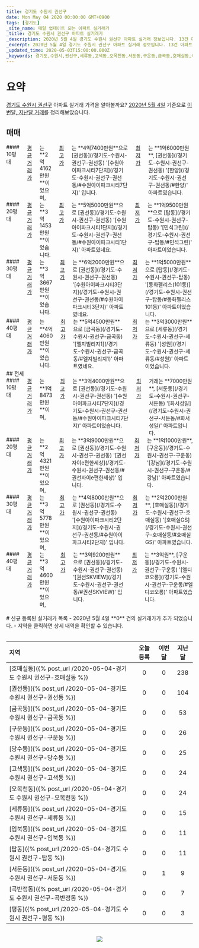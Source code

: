```yaml
---
title: 경기도 수원시 권선구
date: Mon May 04 2020 00:00:00 GMT+0900
tags: [경기도]
_site_name: 매일 업데이트 되는 아파트 실거래가
_title: 경기도 수원시 권선구 아파트 실거래가
_description: 2020년 5월 4일 경기도 수원시 권선구 아파트 실거래 정보입니다. 13건 아파트 정보가 있습니다.
_excerpt: 2020년 5월 4일 경기도 수원시 권선구 아파트 실거래 정보입니다. 13건 아파트 정보가 있습니다.
_updated_time: 2020-05-03T15:00:00.000Z
_keywords: 경기도,수원시,권선구,세류동,고색동,오목천동,서둔동,구운동,금곡동,호매실동,곡반정동,권선동,입북동,당수동,평동,탑동
---
```



# 요약
<ins>경기도 수원시 권선구</ins> 아파트 실거래 가격을 알아볼까요? <ins>2020년 5월 4일</ins> 기준으로 <ins>이번달, 지난달 거래</ins>를 정리해보았습니다.

## 매매
<div class="container">
<div class="six columns" markdown="1">
#### 10평대
<ins>평균 거래가</ins>는 **2억4162만원**이었으며, <ins>최고가</ins>는 **4억7400만원**으로 [권선동](/경기도-수원시-권선구-권선동) '[수원아이파크시티7단지](/경기도-수원시-권선구-권선동/#수원아이파크시티7단지)' 입니다. <ins>최저가</ins>는 **1억6000만원**, [권선동](/경기도-수원시-권선구-권선동) '[한양](/경기도-수원시-권선구-권선동/#한양)' 아파트였습니다.
</div>
<div class="six columns" markdown="1">
#### 20평대
<ins>평균 거래가</ins>는 **3억1453만원**이었습니다. <ins>최고가</ins>는 **5억5000만원**으로 [권선동](/경기도-수원시-권선구-권선동) '[수원아이파크시티1단지](/경기도-수원시-권선구-권선동/#수원아이파크시티1단지)' 아파트였네요. <ins>최저가</ins>는 **1억9500만원**으로 [탑동](/경기도-수원시-권선구-탑동) '[민석그린](/경기도-수원시-권선구-탑동/#민석그린)' 아파트이었습니다.
</div>
</div>
<div class="container">
<div class="six columns" markdown="1">
#### 30평대
<ins>평균 거래가</ins>는 **3억3667만원**이었습니다. <ins>최고가</ins>는 **6억2000만원**으로 [권선동](/경기도-수원시-권선구-권선동) '[수원아이파크시티3단지](/경기도-수원시-권선구-권선동/#수원아이파크시티3단지)' 아파트였네요. <ins>최저가</ins>는 **1억5000만원**으로 [탑동](/경기도-수원시-권선구-탑동) '[동화펠리스(101동)](/경기도-수원시-권선구-탑동/#동화펠리스101동)' 아파트이었습니다.
</div>
<div class="six columns" markdown="1">
#### 40평대
<ins>평균 거래가</ins>는 **4억4060만원**이었습니다. <ins>최고가</ins>는 **5억4500만원**으로 [금곡동](/경기도-수원시-권선구-금곡동) '[엘지빌리지1](/경기도-수원시-권선구-금곡동/#엘지빌리지1)' 아파트였네요. <ins>최저가</ins>는 **3억3000만원**으로 [세류동](/경기도-수원시-권선구-세류동) '[성원](/경기도-수원시-권선구-세류동/#성원)' 아파트이었습니다.
</div>
</div>
## 전세
<div class="container">
<div class="six columns" markdown="1">
#### 10평대
<ins>평균 거래가</ins>는 **1억8473만원**이며, <ins>최고가</ins>는 **3억4000만원**으로 [권선동](/경기도-수원시-권선구-권선동) '[수원아이파크시티7단지](/경기도-수원시-권선구-권선동/#수원아이파크시티7단지)' 아파트이었습니다. <ins>최저가</ins> 거래는 **7000만원**, [서둔동](/경기도-수원시-권선구-서둔동) '[화서성일](/경기도-수원시-권선구-서둔동/#화서성일)' 아파트입니다.
</div>
<div class="six columns" markdown="1">
#### 20평대
<ins>평균 거래가</ins>는 **2억4321만원**이었으며, <ins>최고가</ins>는 **3억9000만원**으로 [권선동](/경기도-수원시-권선구-권선동) '[권선자이e편한세상](/경기도-수원시-권선구-권선동/#권선자이e편한세상)' 입니다. <ins>최저가</ins>는 **1억1000만원**, [구운동](/경기도-수원시-권선구-구운동) '[강남](/경기도-수원시-권선구-구운동/#강남)' 아파트였습니다.
</div>
</div>
<div class="container">
<div class="six columns" markdown="1">
#### 30평대
<ins>평균 거래가</ins>는 **3억5778만원**이었으며, <ins>최고가</ins>는 **4억8000만원**으로 [권선동](/경기도-수원시-권선구-권선동) '[수원아이파크시티2단지](/경기도-수원시-권선구-권선동/#수원아이파크시티2단지)' 입니다. <ins>최저가</ins>는 **2억2000만원**, [호매실동](/경기도-수원시-권선구-호매실동) '[호매실GS](/경기도-수원시-권선구-호매실동/#호매실GS)' 아파트였습니다.
</div>
<div class="six columns" markdown="1">
#### 40평대
<ins>평균 거래가</ins>는 **3억4600만원**이었으며, <ins>최고가</ins>는 **3억9200만원**으로 [권선동](/경기도-수원시-권선구-권선동) '[권선SKVIEW](/경기도-수원시-권선구-권선동/#권선SKVIEW)' 입니다. <ins>최저가</ins>는 **3억원**, [구운동](/경기도-수원시-권선구-구운동) '[엘디코오롱](/경기도-수원시-권선구-구운동/#엘디코오롱)' 아파트였습니다.
</div>
</div>


<br>
# 신규 등록된 실거래가 목록
- 2020년 5월 4일 **0** 건의 실거래가가 추가 되었습니다.
- 지역을 클릭하면 상세 내역을 확인할 수 있습니다.
<br><br>

| 지역 | 오늘 등록 | 이번달 | 지난달 |
|:---|:---:|:---:|:---:|
| [호매실동]({% post_url /2020-05-04-경기도 수원시 권선구-호매실동 %}) | 0 | 0 | 238|
| [권선동]({% post_url /2020-05-04-경기도 수원시 권선구-권선동 %}) | 0 | 0 | 104|
| [금곡동]({% post_url /2020-05-04-경기도 수원시 권선구-금곡동 %}) | 0 | 0 | 53|
| [구운동]({% post_url /2020-05-04-경기도 수원시 권선구-구운동 %}) | 0 | 0 | 26|
| [당수동]({% post_url /2020-05-04-경기도 수원시 권선구-당수동 %}) | 0 | 0 | 25|
| [고색동]({% post_url /2020-05-04-경기도 수원시 권선구-고색동 %}) | 0 | 0 | 24|
| [오목천동]({% post_url /2020-05-04-경기도 수원시 권선구-오목천동 %}) | 0 | 0 | 24|
| [세류동]({% post_url /2020-05-04-경기도 수원시 권선구-세류동 %}) | 0 | 0 | 15|
| [입북동]({% post_url /2020-05-04-경기도 수원시 권선구-입북동 %}) | 0 | 0 | 11|
| [탑동]({% post_url /2020-05-04-경기도 수원시 권선구-탑동 %}) | 0 | 0 | 11|
| [서둔동]({% post_url /2020-05-04-경기도 수원시 권선구-서둔동 %}) | 0 | 1 | 9|
| [곡반정동]({% post_url /2020-05-04-경기도 수원시 권선구-곡반정동 %}) | 0 | 0 | 7|
| [평동]({% post_url /2020-05-04-경기도 수원시 권선구-평동 %}) | 0 | 0 | 3|

<p align="center"><br><img src="https://via.placeholder.com/700x120"><br></p>

